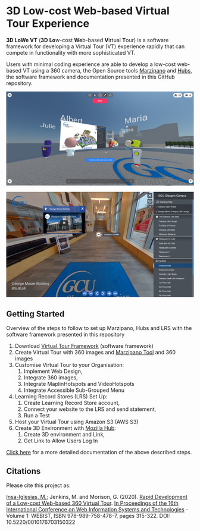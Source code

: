 # 3D Low-cost Web-based Virtual Tour Experience

**3D LoWe VT** (**3D** **Lo**w-cost **We**b-based **V**irtual **T**our) is a software framework for developing a Virtual Tour (VT) experience rapidly that can compete in functionality with more sophisticated VT.

Users with minimal coding experience are able to develop a low-cost web-based VT using a 360 camera, the Open Source tools [Marzipano](https://www.marzipano.net/) and [Hubs](https://hubs.mozilla.com/spoke), the software framework and documentation presented in this GitHub repository.

![alt text](https://github.com/Insa-Maria/Virtual_Tour/blob/master/documentation/3Dcollaborative.png)

![alt text](https://github.com/Insa-Maria/Virtual_Tour/blob/master/documentation/360VirtualTour.png)

## Getting Started

Overview of the steps to follow to set up Marzipano, Hubs and LRS with the software framework presented in this repository

 
1.	Download [Virtual Tour Framework](https://github.com/Insa-Maria/Virtual_Tour) (software framework)
2.	Create Virtual Tour with 360 images and [Marzipano Tool](https://www.marzipano.net/tool/) and 360 images
3.	Customise Virtual Tour to your Organisation:
      1. Implement Web Design,
      2. Integrate 360 images,
      3. Integrate MaplinHotspots and VideoHotspots
      4. Integrate Accessible Sub-Grouped Menu
1. Learning Record Stores (LRS) Set Up: 
      1. Create Learning Record Store account,
      2. Connect your website to the LRS and send statement,
      3. Run a Test
2. Host your Virtual Tour using Amazon S3 (AWS S3)
3. Create 3D Environment with [Mozilla Hub](https://hubs.mozilla.com/spoke):
      1. Create 3D environment and Link,
      2. Get Link to Allow Users Log In

[Click here](https://github.com/Insa-Maria/Virtual_Tour/blob/master/documentation/Documentation.pdf) for a more detailed documentation of the above described steps.

## Citations

Please cite this project as:

[Insa-Iglesias, M.](https://www.mariainsaiglesias.com/); Jenkins, M. and Morison, G. (2020). [Rapid Development of a Low-cost Web-based 360 Virtual Tour](https://www.scitepress.org/PublicationsDetail.aspx?ID=TzsprwABGhI=&t=1). [In Proceedings of the 16th International Conference on Web Information Systems and Technologies](http://www.webist.org/Home.aspx) - Volume 1: WEBIST, ISBN 978-989-758-478-7, pages 315-322. DOI: 10.5220/0010176703150322

